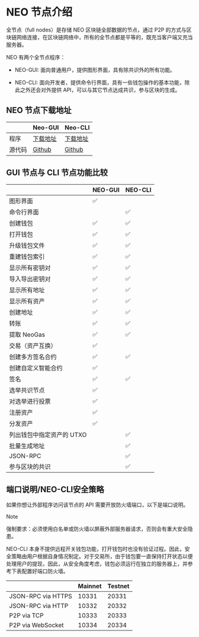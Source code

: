 # NEO 节点介绍                               

全节点（full nodes）是存储 NEO 区块链全部数据的节点，通过 P2P 的方式与区块链网络连接，在区块链网络中，所有的全节点都是平等的，既充当客户端又充当服务器。

NEO 有两个全节点程序：

- NEO-GUI: 面向普通用户，提供图形界面，具有除共识外的所有功能。


- NEO-CLI: 面向开发者，提供命令行界面，具有一些钱包操作的基本功能，除此之外还会对外提供 API，可以与其它节点达成共识，参与区块的生成。


## NEO 节点下载地址

|      | Neo-GUI                                  | Neo-CLI                                  |
| ---- | ---------------------------------------- | ---------------------------------------- |
| 程序   | [下载地址](https://github.com/neo-project/neo-gui/releases) | [下载地址](https://github.com/neo-project/neo-cli/releases) |
| 源代码  | [Github](https://github.com/neo-project/neo-gui) | [Github](https://github.com/neo-project/neo-cli) |

## GUI 节点与 CLI 节点功能比较

|                           | NEO-GUI | NEO-CLI |
| ------------------------- | ------- | ------- |
| 图形界面                  | ✅       |         |
| 命令行界面                |         | ✅       |
| 创建钱包                  | ✅       | ✅       |
| 打开钱包                  | ✅       | ✅       |
| 升级钱包文件              | ✅       | ✅       |
| 重建钱包索引              | ✅       | ✅       |
| 显示所有密钥对            | ✅       | ✅       |
| 导入导出密钥对            | ✅       | ✅       |
| 显示所有地址              | ✅       | ✅       |
| 显示所有资产              | ✅       | ✅       |
| 创建地址                  | ✅       | ✅       |
| 转账                      | ✅       | ✅       |
| 提取 NeoGas               | ✅       | ✅       |
| 交易（资产互换）          | ✅       |         |
| 创建多方签名合约          | ✅       | ✅       |
| 创建自定义智能合约        | ✅       |         |
| 签名                      | ✅       | ✅       |
| 选举共识节点              | ✅       |         |
| 对选举进行投票            | ✅       |         |
| 注册资产                  | ✅       |         |
| 分发资产                  | ✅       |         |
| 列出钱包中指定资产的 UTXO |         | ✅       |
| 批量生成地址              |         | ✅       |
| JSON-RPC                  |         | ✅       |
| 参与区块的共识            |         | ✅       |

## 端口说明/NEO-CLI安全策略

如果你想让外部程序访问该节点的 API 需要开放防火墙端口，以下是端口说明。

> [!Note]
>
> 强制要求：必须使用白名单或防火墙以屏蔽外部服务器请求，否则会有重大安全隐患。

NEO-CLI 本身不提供远程开关钱包功能，打开钱包时也没有验证过程。因此，安全策略由用户根据自身情况制定。对于交易所，由于钱包要一直保持打开状态以便处理用户的提现，因此，从安全角度考虑，钱包必须运行在独立的服务器上，并参考下表配置好端口防火墙。 

|                    | Mainnet | Testnet |
| ------------------ | ------- | ------- |
| JSON-RPC via HTTPS | 10331   | 20331   |
| JSON-RPC via HTTP  | 10332   | 20332   |
| P2P via TCP        | 10333   | 20333   |
| P2P via WebSocket  | 10334   | 20334   |



